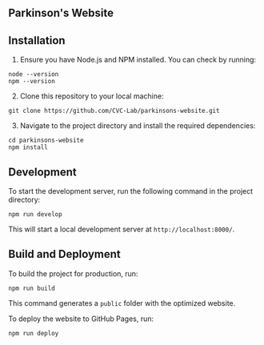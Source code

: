 ## Parkinson's Website

## Installation

1. Ensure you have Node.js and NPM installed. You can check by running:
```
node --version
npm --version
```
2. Clone this repository to your local machine:
```
git clone https://github.com/CVC-Lab/parkinsons-website.git
```
3. Navigate to the project directory and install the required dependencies:
```
cd parkinsons-website
npm install
```


## Development

To start the development server, run the following command in the project directory:
```
npm run develop
```

This will start a local development server at `http://localhost:8000/`.

## Build and Deployment

To build the project for production, run:
```
npm run build
```

This command generates a `public` folder with the optimized website.

To deploy the website to GitHub Pages, run:
```
npm run deploy
```
